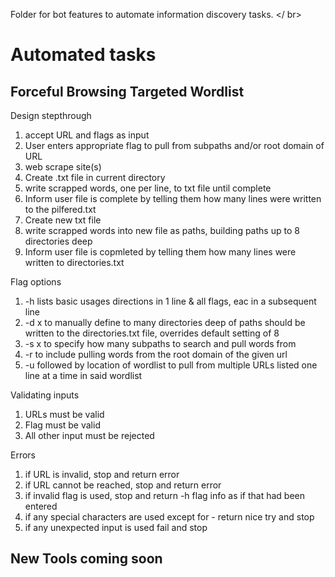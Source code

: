 Folder for bot features to automate information discovery tasks. </ br>
# Automated tasks
## Forceful Browsing Targeted Wordlist
Design stepthrough 
<ol>
  <li>accept URL and flags as input</li>
  <li>User enters appropriate flag to pull from subpaths and/or root domain of URL</li>
  <li>web scrape site(s)</li>
  <li>Create .txt file in current directory</li>
  <li>write scrapped words, one per line, to txt file until complete</li>
  <li>Inform user file is complete by telling them how many lines were written to the pilfered.txt
  <li>Create new txt file</li>
  <li>write scrapped words into new file as paths, building paths up to 8 directories deep</li>
  <li>Inform user file is copmleted by telling them how many lines were written to directories.txt</li>
</ol>

Flag options
<ol>
  <li>-h lists basic usages directions in 1 line & all flags, eac in a subsequent line</li>
  <li>-d x to manually define to many directories deep of paths should be written to the directories.txt file, overrides default setting of 8</li>
  <li>-s x to specify how many subpaths to search and pull words from</li>
  <li>-r to include pulling words from the root domain of the given url</li>
  <li>-u followed by location of wordlist to pull from multiple URLs listed one line at a time in said wordlist</li>
</ol>
Validating inputs
<ol>
  <li>URLs must be valid</li>
  <li>Flag must be valid</li>
  <li>All other input must be rejected</li>
</ol>
Errors
<ol>
  <li>if URL is invalid, stop and return error</li>
  <li>if URL cannot be reached, stop and return error</li>
  <li>if invalid flag is used, stop and return -h flag info as if that had been entered</li>
  <li>if any special characters are used except for - return nice try and stop</li>
  <li>if any unexpected input is used fail and stop</li>
 </ol>
 
## New Tools coming soon
